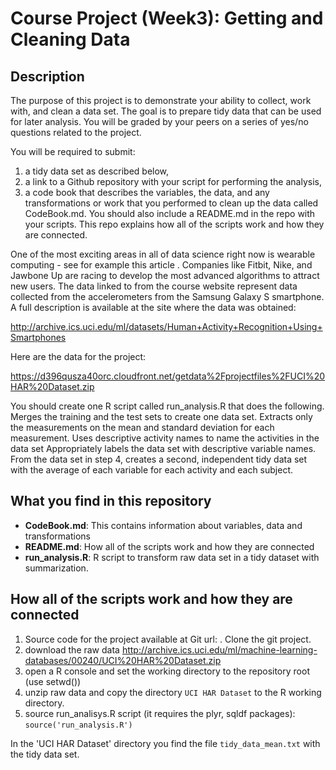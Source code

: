 Course Project (Week3): Getting and Cleaning Data 
=========================================

## Description
The purpose of this project is to demonstrate your ability to collect, work with, and clean a data set. The goal is to prepare tidy data that can be used for later analysis. You will be graded by your peers on a series of yes/no questions related to the project. 

You will be required to submit: 
1) a tidy data set as described below, 
2) a link to a Github repository with your script for performing the analysis,  
3) a code book that describes the variables, the data, and any transformations or work that you performed to clean up the data called CodeBook.md. 
   You should also include a README.md in the repo with your scripts. This repo explains how all of the scripts work and how they are connected.

One of the most exciting areas in all of data science right now is wearable computing - see for example this article . Companies like Fitbit, Nike, and Jawbone Up are racing to develop the most advanced algorithms to attract new users. The data linked to from the course website represent data collected from the accelerometers from the Samsung Galaxy S smartphone. A full description is available at the site where the data was obtained: 

http://archive.ics.uci.edu/ml/datasets/Human+Activity+Recognition+Using+Smartphones 

Here are the data for the project: 

https://d396qusza40orc.cloudfront.net/getdata%2Fprojectfiles%2FUCI%20HAR%20Dataset.zip 

You should create one R script called run_analysis.R that does the following. 
Merges the training and the test sets to create one data set.
Extracts only the measurements on the mean and standard deviation for each measurement. 
Uses descriptive activity names to name the activities in the data set
Appropriately labels the data set with descriptive variable names. 
From the data set in step 4, creates a second, independent tidy data set with the average of each variable for each activity and each subject. 

## What you find in this repository

* __CodeBook.md__: This contains information about variables, data and transformations
* __README.md__: How all of the scripts work and how they are connected
* __run_analysis.R__: R script to transform raw data set in a tidy dataset with summarization. 

## How all of the scripts work and how they are connected

1. Source code for the project available at Git url: . Clone the git project. 
2. download the raw data http://archive.ics.uci.edu/ml/machine-learning-databases/00240/UCI%20HAR%20Dataset.zip
3. open a R console and set the working directory to the repository root (use setwd())
4. unzip raw data and copy the directory `UCI HAR Dataset` to the R working directory. 
5. source run_analisys.R script (it requires the plyr, sqldf packages): `source('run_analysis.R')`

In the 'UCI HAR Dataset' directory you find the file `tidy_data_mean.txt` with the tidy data set.

